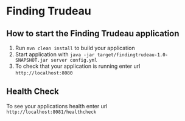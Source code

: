 # Finding Trudeau

How to start the Finding Trudeau application
---

1. Run `mvn clean install` to build your application
1. Start application with `java -jar target/findingtrudeau-1.0-SNAPSHOT.jar server config.yml`
1. To check that your application is running enter url `http://localhost:8080`

Health Check
---

To see your applications health enter url `http://localhost:8081/healthcheck`

